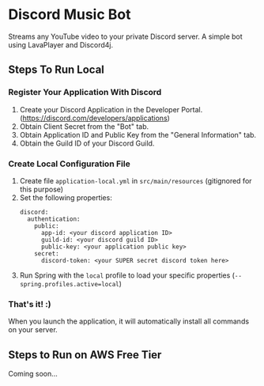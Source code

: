# Discord Music Bot
Streams any YouTube video to your private Discord server. A simple bot using LavaPlayer and Discord4j.

## Steps To Run Local

### Register Your Application With Discord
1. Create your Discord Application in the Developer Portal. (https://discord.com/developers/applications)
2. Obtain Client Secret from the "Bot" tab.
3. Obtain Application ID and Public Key from the "General Information" tab.
4. Obtain the Guild ID of your Discord Guild.

### Create Local Configuration File

1. Create file `application-local.yml` in `src/main/resources` (gitignored for this purpose)
2. Set the following properties:
    ```
    discord:
      authentication:
        public:
          app-id: <your discord application ID>
          guild-id: <your discord guild ID>
          public-key: <your application public key>
        secret:
          discord-token: <your SUPER secret discord token here>
    ```
3. Run Spring with the `local` profile to load your specific properties (`--spring.profiles.active=local`)

### That's it! :) 
When you launch the application, it will automatically install all commands on your server. 


## Steps to Run on AWS Free Tier
Coming soon...
